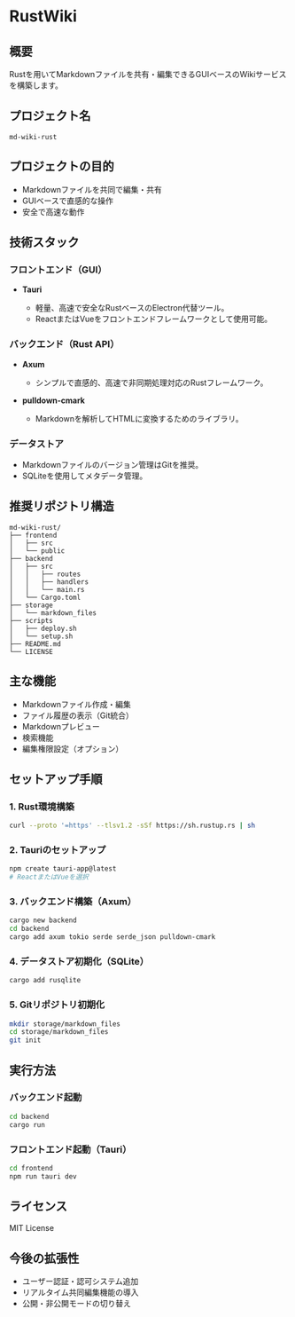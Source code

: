 # RustWiki

## 概要

Rustを用いてMarkdownファイルを共有・編集できるGUIベースのWikiサービスを構築します。

## プロジェクト名

`md-wiki-rust`

## プロジェクトの目的

* Markdownファイルを共同で編集・共有
* GUIベースで直感的な操作
* 安全で高速な動作

## 技術スタック

### フロントエンド（GUI）

* **Tauri**

  * 軽量、高速で安全なRustベースのElectron代替ツール。
  * ReactまたはVueをフロントエンドフレームワークとして使用可能。

### バックエンド（Rust API）

* **Axum**

  * シンプルで直感的、高速で非同期処理対応のRustフレームワーク。
* **pulldown-cmark**

  * Markdownを解析してHTMLに変換するためのライブラリ。

### データストア

* Markdownファイルのバージョン管理はGitを推奨。
* SQLiteを使用してメタデータ管理。

## 推奨リポジトリ構造

```
md-wiki-rust/
├── frontend
│   ├── src
│   └── public
├── backend
│   ├── src
│   │   ├── routes
│   │   ├── handlers
│   │   └── main.rs
│   └── Cargo.toml
├── storage
│   └── markdown_files
├── scripts
│   ├── deploy.sh
│   └── setup.sh
├── README.md
└── LICENSE
```

## 主な機能

* Markdownファイル作成・編集
* ファイル履歴の表示（Git統合）
* Markdownプレビュー
* 検索機能
* 編集権限設定（オプション）

## セットアップ手順

### 1. Rust環境構築

```bash
curl --proto '=https' --tlsv1.2 -sSf https://sh.rustup.rs | sh
```

### 2. Tauriのセットアップ

```bash
npm create tauri-app@latest
# ReactまたはVueを選択
```

### 3. バックエンド構築（Axum）

```bash
cargo new backend
cd backend
cargo add axum tokio serde serde_json pulldown-cmark
```

### 4. データストア初期化（SQLite）

```bash
cargo add rusqlite
```

### 5. Gitリポジトリ初期化

```bash
mkdir storage/markdown_files
cd storage/markdown_files
git init
```

## 実行方法

### バックエンド起動

```bash
cd backend
cargo run
```

### フロントエンド起動（Tauri）

```bash
cd frontend
npm run tauri dev
```

## ライセンス

MIT License

## 今後の拡張性

* ユーザー認証・認可システム追加
* リアルタイム共同編集機能の導入
* 公開・非公開モードの切り替え


